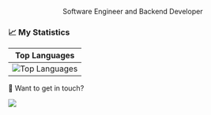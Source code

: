 <p align='center'>
  Software Engineer and Backend Developer
</p>

### 📈 My Statistics

| Top Languages |
| ------------- |
| ![Top Languages](https://github-readme-stats.vercel.app/api/top-langs/?username=HenriquePercu&langs_count=10&count_private=true&hide_border=true&theme=jolly&layout=compact)     | 


💬 Want to get in touch?

<div>
  <a href="https://www.linkedin.com/in/henrique-percu/" target="_blank"><img src="https://img.shields.io/badge/-LinkedIn-%230077B5?style=for-the-badge&logo=linkedin&logoColor=white" target="_blank"></a>
</div>
<br>

